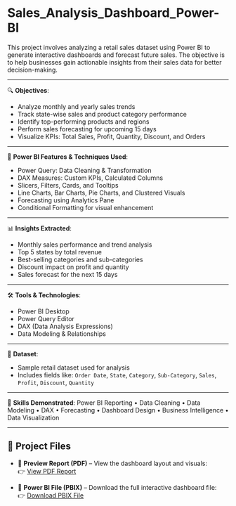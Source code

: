 # Sales_Analysis_Dashboard_Power-BI

This project involves analyzing a retail sales dataset using Power BI to generate interactive dashboards and forecast future sales. The objective is to help businesses gain actionable insights from their sales data for better decision-making.

---

🔍 **Objectives**:
- Analyze monthly and yearly sales trends  
- Track state-wise sales and product category performance  
- Identify top-performing products and regions  
- Perform sales forecasting for upcoming 15 days  
- Visualize KPIs: Total Sales, Profit, Quantity, Discount, and Orders

---

🧮 **Power BI Features & Techniques Used**:
- Power Query: Data Cleaning & Transformation  
- DAX Measures: Custom KPIs, Calculated Columns  
- Slicers, Filters, Cards, and Tooltips  
- Line Charts, Bar Charts, Pie Charts, and Clustered Visuals  
- Forecasting using Analytics Pane  
- Conditional Formatting for visual enhancement

---

📊 **Insights Extracted**:
- Monthly sales performance and trend analysis  
- Top 5 states by total revenue  
- Best-selling categories and sub-categories  
- Discount impact on profit and quantity  
- Sales forecast for the next 15 days

---

🛠️ **Tools & Technologies**:
- Power BI Desktop  
- Power Query Editor  
- DAX (Data Analysis Expressions)  
- Data Modeling & Relationships

---

📂 **Dataset**:
- Sample retail dataset used for analysis  
- Includes fields like: `Order Date`, `State`, `Category`, `Sub-Category`, `Sales`, `Profit`, `Discount`, `Quantity`

---

📌 **Skills Demonstrated**:
Power BI Reporting • Data Cleaning • Data Modeling • DAX • Forecasting • Dashboard Design • Business Intelligence • Data Visualization

---

## 📁 Project Files

- 📄 **Preview Report (PDF)** – View the dashboard layout and visuals:  
  👉 [View PDF Report](https://github.com/chaitanyasatpute11/Sales_Analysis_Dashboard_Power-BI/raw/main/Sales_Dashboard_Report.pdf)

- 🧩 **Power BI File (PBIX)** – Download the full interactive dashboard file:  
  👉 [Download PBIX File](https://github.com/chaitanyasatpute11/Sales_Analysis_Dashboard_Power-BI/raw/main/Sales_Dashboard_Report.pbix)
